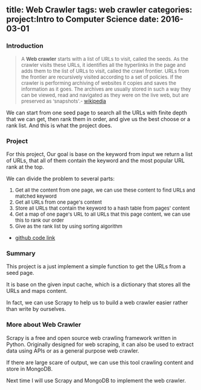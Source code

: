 title: Web Crawler
tags: web crawler
categories: project:Intro to Computer Science
date: 2016-03-01
---

### Introduction
> <font size=2><p>A <strong>Web crawler</strong> starts with a list of URLs to visit, called the seeds. As the crawler visits these URLs, it identifies all the hyperlinks in the page and adds them to the list of URLs to visit, called the crawl frontier. URLs from the frontier are recursively visited according to a set of policies. If the crawler is performing archiving of websites it copies and saves the information as it goes. The archives are usually stored in such a way they can be viewed, read and navigated as they were on the live web, but are preserved as ‘snapshots'.- [wikipedia](https://en.wikipedia.org/wiki/Web_crawler)</p></font>

<!--more-->

<p>We can start from one seed page to search all the URLs with finite depth that we can get, then rank them in order, and give us the best choose or a rank list. And this is what the project does.
</p>


### Project
<p>For this project, Our goal is base on the keyword from input we return a list of URLs, that all of them contain the keyword and the most popular URL rank at the top.
<p>We can divide the problem to several parts:
<font size=2><ol>
<li>Get all the content from one page, we can use these content to find URLs and matched keyword</li>
<li>Get all URLs from one page's content</li>
<li>Store all URLs that contain the keyword to a hash table from pages' content</li>
<li>Get a map of one page's URL to all URLs that this page content, we can use this to rank our order</li>
<li>Give as the rank list by using sorting algorithm</li>
</ol></font>


- [github code link](https://github.com/zhaot777/PythonWebCrawler)

### Summary
<p> This project is a just implement a simple function to get the URLs from a seed page.
<p> It is base on the given input cache, which is a dictionary that stores all the URLs and maps content.
<p>In fact, we can use Scrapy to help us to build a web crawler easier rather than write by ourselves.


### More about Web Crawler


<p>Scrapy is a free and open source web crawling framework written in Python. Originally designed for web scraping, it can also be used to extract data using APIs or as a general purpose web crawler.  
<p> If there are large scare of output, we can use this tool crawling content and store in MongoDB.
<p> Next time I will use Scrapy and MongoDB to implement the web crawler.
